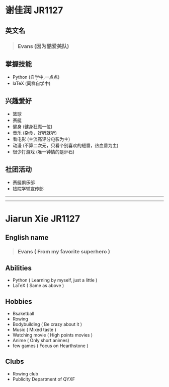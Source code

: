 # 谢佳润 JR1127
## 英文名
>### Evans (因为酷爱美队)
## 掌握技能
+ Python (自学中,一点点)
+ laTeX (同样自学中)
## 兴趣爱好
+ 篮球
+ 赛艇
+ 健身 (健身狂魔一位)
+ 音乐 (杂食，好听就听)
+ 看电影 (主流高评分电影为主)
+ 动漫 (不算二次元，只看个别喜欢的短番，热血番为主)
+ 很少打游戏 (唯一钟情的是炉石)
## 社团活动
+ 赛艇俱乐部
+ 钱院学辅宣传部
---
---
# Jiarun Xie JR1127
## English name
>### Evans ( From my favorite superhero )
## Abilities
+ Python ( Learning by myself, just a little )
+ LaTeX ( Same as above )
## Hobbies
+ Bsaketball
+ Rowing
+ Bodybuilding ( Be crazy about it )
+ Music ( Mixed taste )
+ Watching movie ( High points movies )
+ Anime ( Only short animes)
+ few games ( Focus on Hearthstone )
## Clubs
+ Rowing club
+ Publicity Department of QYXF